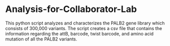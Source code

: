 # Analysis-for-Collaborator-Lab
This python script analyzes and characterizes the PALB2 gene library which consists of 300,000 variants. The script creates a csv file that contains the information regarding the attB, barcode, twist barcode, and amino acid mutation of all the PALB2 variants.  
